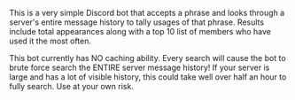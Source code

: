 This is a very simple Discord bot that accepts a phrase and looks through a server's entire message history to tally usages of that phrase. Results include total appearances along with a top 10 list of members who have used it the most often.

This bot currently has NO caching ability. Every search will cause the bot to brute force search the ENTIRE server message history! If your server is large and has a lot of visible history, this could take well over half an hour to fully search. Use at your own risk.